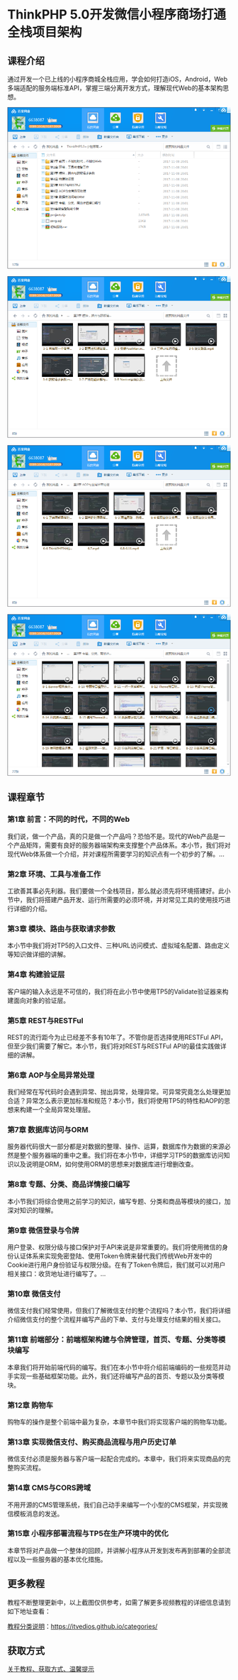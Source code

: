 # ThinkPHP 5.0开发微信小程序商场打通全栈项目架构

## 课程介绍

通过开发一个已上线的小程序商城全栈应用，学会如何打造iOS，Android，Web多端适配的服务端标准API，掌握三端分离开发方式，理解现代Web的基本架构思想。

![](img/ThinkPHP5.0+小程序商城1.png)

![](img/ThinkPHP5.0+小程序商城2.png)

![](img/ThinkPHP5.0+小程序商城3.png)

![](img/ThinkPHP5.0+小程序商城4.png)

## 课程章节

### 第1章 前言：不同的时代，不同的Web

我们说，做一个产品，真的只是做一个产品吗？恐怕不是。现代的Web产品是一个产品矩阵，需要有良好的服务器端架构来支撑整个产品体系。本小节，我们将对现代Web体系做一个介绍，并对课程所需要学习的知识点有一个初步的了解。...

### 第2章 环境、工具与准备工作

工欲善其事必先利器。我们要做一个全栈项目，那么就必须先将环境搭建好。此小节中，我们将搭建产品开发、运行所需要的必须环境，并对常见工具的使用技巧进行详细的介绍。

### 第3章 模块、路由与获取请求参数

本小节中我们将对TP5的入口文件、三种URL访问模式、虚拟域名配置、路由定义等知识做详细的讲解。

### 第4章 构建验证层

客户端的输入永远是不可信的，我们将在此小节中使用TP5的Validate验证器来构建面向对象的验证层。

### 第5章 REST与RESTFul

REST的流行距今为止已经差不多有10年了。不管你是否选择使用RESTFul API，但至少我们需要了解它。本小节，我们将对REST与RESTFul API的最佳实践做详细的讲解。

### 第6章 AOP与全局异常处理

我们经常在写代码时会遇到异常、抛出异常，处理异常。可异常究竟怎么处理更加合适？异常怎么表示更加标准和规范？本小节，我们将使用TP5的特性和AOP的思想来构建一个全局异常处理层。

### 第7章 数据库访问与ORM

服务器代码很大一部分都是对数据的整理、操作、运算，数据库作为数据的来源必然是整个服务器端的重中之重。我们将在本小节中，详细学习TP5的数据库访问知识以及说明是ORM，如何使用ORM的思想来对数据库进行增删改查。

### 第8章 专题、分类、商品详情接口编写

本小节我们将综合使用之前学习的知识，编写专题、分类和商品等模块的接口，加深对知识的理解。

### 第9章 微信登录与令牌

用户登录、权限分级与接口保护对于API来说是非常重要的。我们将使用微信的身份认证体系来实现免密登陆、使用Token令牌来替代我们传统Web开发中的Cookie进行用户身份验证与权限分级。在有了Token令牌后，我们就可以对用户相关接口：收货地址进行编写了。...

### 第10章 微信支付

微信支付我们经常使用，但我们了解微信支付的整个流程吗？本小节，我们将详细介绍微信支付的整个流程并编写产品的下单、支付与处理支付结果的相关接口。

### 第11章 前端部分：前端框架构建与令牌管理，首页、专题、分类等模块编写

本章我们将开始前端代码的编写。我们在本小节中将介绍前端编码的一些规范并动手实现一些基础框架功能。此外，我们还将编写产品的首页、专题以及分类等模块。

### 第12章 购物车

购物车的操作是整个前端中最为复杂，本章节中我们将实现客户端的购物车功能。

### 第13章 实现微信支付、购买商品流程与用户历史订单

微信支付必须是服务器与客户端一起配合完成的。本章中，我们将来实现商品的完整购买流程。

### 第14章 CMS与CORS跨域

不用开源的CMS管理系统，我们自己动手来编写一个小型的CMS框架，并实现微信模板消息的发送。

### 第15章 小程序部署流程与TP5在生产环境中的优化

本章节将对产品做一个整体的回顾，并讲解小程序从开发到发布再到部署的全部流程以及一些服务器的基本优化措施。

## 更多教程

教程不断整理更新中，以上截图仅供参考，如需了解更多视频教程的详细信息请到如下地址查看：

[教程分类说明](https://itvedios.github.io/categories/)：<https://itvedios.github.io/categories/>

## 获取方式

[关于教程、获取方式、温馨提示](https://itvedios.github.io/about/)
